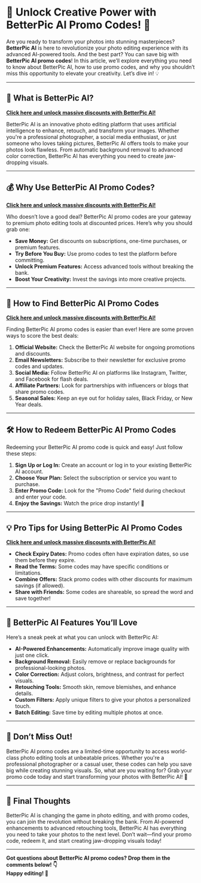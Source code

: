 # 🎨 **Unlock Creative Power with BetterPic AI Promo Codes! 🚀**

Are you ready to transform your photos into stunning masterpieces? **BetterPic AI** is here to revolutionize your photo editing experience with its advanced AI-powered tools. And the best part? You can save big with **BetterPic AI promo codes**! In this article, we’ll explore everything you need to know about BetterPic AI, how to use promo codes, and why you shouldn’t miss this opportunity to elevate your creativity. Let’s dive in! 💡

---

## 🌟 **What is BetterPic AI?**

[ **Click here and unlock massive discounts with BetterPic AI!**](https://www.betterpic.io/?via=muhammad-bilal)

BetterPic AI is an innovative photo editing platform that uses artificial intelligence to enhance, retouch, and transform your images. Whether you're a professional photographer, a social media enthusiast, or just someone who loves taking pictures, BetterPic AI offers tools to make your photos look flawless. From automatic background removal to advanced color correction, BetterPic AI has everything you need to create jaw-dropping visuals.

---

## 💰 **Why Use BetterPic AI Promo Codes?**

[ **Click here and unlock massive discounts with BetterPic AI!**](https://www.betterpic.io/?via=muhammad-bilal)

Who doesn’t love a good deal? BetterPic AI promo codes are your gateway to premium photo editing tools at discounted prices. Here’s why you should grab one:

- **Save Money:** Get discounts on subscriptions, one-time purchases, or premium features.
- **Try Before You Buy:** Use promo codes to test the platform before committing.
- **Unlock Premium Features:** Access advanced tools without breaking the bank.
- **Boost Your Creativity:** Invest the savings into more creative projects.

---

## 🎁 **How to Find BetterPic AI Promo Codes**

[ **Click here and unlock massive discounts with BetterPic AI!**](https://www.betterpic.io/?via=muhammad-bilal)

Finding BetterPic AI promo codes is easier than ever! Here are some proven ways to score the best deals:

1. **Official Website:** Check the BetterPic AI website for ongoing promotions and discounts.
2. **Email Newsletters:** Subscribe to their newsletter for exclusive promo codes and updates.
3. **Social Media:** Follow BetterPic AI on platforms like Instagram, Twitter, and Facebook for flash deals.
4. **Affiliate Partners:** Look for partnerships with influencers or blogs that share promo codes.
5. **Seasonal Sales:** Keep an eye out for holiday sales, Black Friday, or New Year deals.

---

## 🛠️ **How to Redeem BetterPic AI Promo Codes**

Redeeming your BetterPic AI promo code is quick and easy! Just follow these steps:

1. **Sign Up or Log In:** Create an account or log in to your existing BetterPic AI account.
2. **Choose Your Plan:** Select the subscription or service you want to purchase.
3. **Enter Promo Code:** Look for the "Promo Code" field during checkout and enter your code.
4. **Enjoy the Savings:** Watch the price drop instantly! 🎉

---

## 💡 **Pro Tips for Using BetterPic AI Promo Codes**

[**Click here and unlock massive discounts with BetterPic AI!**](https://www.betterpic.io/?via=muhammad-bilal)

- **Check Expiry Dates:** Promo codes often have expiration dates, so use them before they expire.
- **Read the Terms:** Some codes may have specific conditions or limitations.
- **Combine Offers:** Stack promo codes with other discounts for maximum savings (if allowed).
- **Share with Friends:** Some codes are shareable, so spread the word and save together!

---

## 🌟 **BetterPic AI Features You’ll Love**

Here’s a sneak peek at what you can unlock with BetterPic AI:

- **AI-Powered Enhancements:** Automatically improve image quality with just one click.
- **Background Removal:** Easily remove or replace backgrounds for professional-looking photos.
- **Color Correction:** Adjust colors, brightness, and contrast for perfect visuals.
- **Retouching Tools:** Smooth skin, remove blemishes, and enhance details.
- **Custom Filters:** Apply unique filters to give your photos a personalized touch.
- **Batch Editing:** Save time by editing multiple photos at once.

---

## 🚨 **Don’t Miss Out!**

BetterPic AI promo codes are a limited-time opportunity to access world-class photo editing tools at unbeatable prices. Whether you're a professional photographer or a casual user, these codes can help you save big while creating stunning visuals. So, what are you waiting for? Grab your promo code today and start transforming your photos with BetterPic AI! 🚀

---

## 📌 **Final Thoughts**

BetterPic AI is changing the game in photo editing, and with promo codes, you can join the revolution without breaking the bank. From AI-powered enhancements to advanced retouching tools, BetterPic AI has everything you need to take your photos to the next level. Don’t wait—find your promo code, redeem it, and start creating jaw-dropping visuals today!

---

**Got questions about BetterPic AI promo codes? Drop them in the comments below! 👇**  
**Happy editing! 📸**

